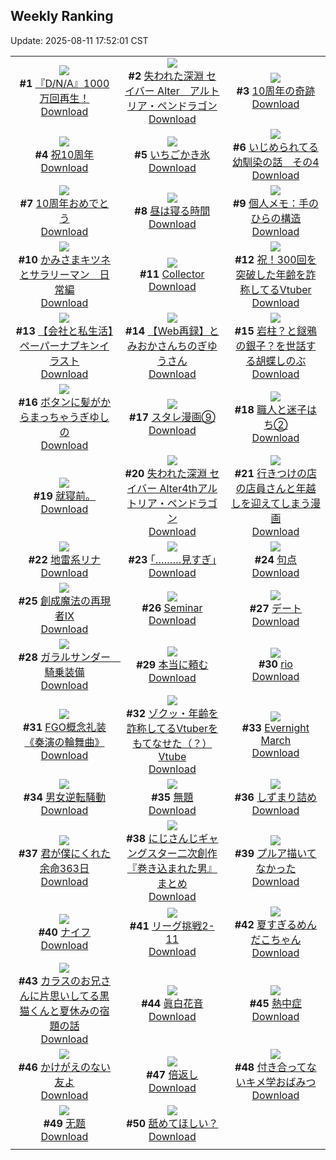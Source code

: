 ## Weekly Ranking
Update: 2025-08-11 17:52:01 CST

|      |      |      |
| :----: | :----: | :----: |
| ![](https://i.pixiv.re/c/240x480/img-master/img/2025/08/05/11/18/15/133511178_p0_master1200.jpg)<br>**#1** [『D/N/A』1000万回再生！](https://www.pixiv.net/artworks/133511178)<br>[Download](https://i.pixiv.re/img-original/img/2025/08/05/11/18/15/133511178_p0.png) | ![](https://i.pixiv.re/c/240x480/img-master/img/2025/08/04/00/00/10/133461036_p0_master1200.jpg)<br>**#2** [失われた深淵 セイバー Alter　アルトリア・ペンドラゴン](https://www.pixiv.net/artworks/133461036)<br>[Download](https://i.pixiv.re/img-original/img/2025/08/04/00/00/10/133461036_p0.jpg) | ![](https://i.pixiv.re/c/240x480/img-master/img/2025/08/06/03/03/15/133539717_p0_master1200.jpg)<br>**#3** [10周年の奇跡](https://www.pixiv.net/artworks/133539717)<br>[Download](https://i.pixiv.re/img-original/img/2025/08/06/03/03/15/133539717_p0.jpg) |
| ![](https://i.pixiv.re/c/240x480/img-master/img/2025/08/04/16/30/03/133481049_p0_master1200.jpg)<br>**#4** [祝10周年](https://www.pixiv.net/artworks/133481049)<br>[Download](https://i.pixiv.re/img-original/img/2025/08/04/16/30/03/133481049_p0.jpg) | ![](https://i.pixiv.re/c/240x480/img-master/img/2025/08/05/20/30/02/133525316_p0_master1200.jpg)<br>**#5** [いちごかき氷](https://www.pixiv.net/artworks/133525316)<br>[Download](https://i.pixiv.re/img-original/img/2025/08/05/20/30/02/133525316_p0.png) | ![](https://i.pixiv.re/c/240x480/img-master/img/2025/08/05/13/30/49/133514028_p0_master1200.jpg)<br>**#6** [いじめられてる幼馴染の話　その4](https://www.pixiv.net/artworks/133514028)<br>[Download](https://i.pixiv.re/img-original/img/2025/08/05/13/30/49/133514028_p0.png) |
| ![](https://i.pixiv.re/c/240x480/img-master/img/2025/08/05/12/46/58/133513095_p0_master1200.jpg)<br>**#7** [10周年おめでとう](https://www.pixiv.net/artworks/133513095)<br>[Download](https://i.pixiv.re/img-original/img/2025/08/05/12/46/58/133513095_p0.jpg) | ![](https://i.pixiv.re/c/240x480/img-master/img/2025/08/06/20/43/54/133562795_p0_master1200.jpg)<br>**#8** [昼は寝る時間](https://www.pixiv.net/artworks/133562795)<br>[Download](https://i.pixiv.re/img-original/img/2025/08/06/20/43/54/133562795_p0.jpg) | ![](https://i.pixiv.re/c/240x480/img-master/img/2025/08/05/06/00/11/133505871_p0_master1200.jpg)<br>**#9** [個人メモ：手のひらの構造](https://www.pixiv.net/artworks/133505871)<br>[Download](https://i.pixiv.re/img-original/img/2025/08/05/06/00/11/133505871_p0.jpg) |
| ![](https://i.pixiv.re/c/240x480/img-master/img/2025/08/05/09/35/09/133509445_p0_master1200.jpg)<br>**#10** [かみさまキツネとサラリーマン　日常編](https://www.pixiv.net/artworks/133509445)<br>[Download](https://i.pixiv.re/img-original/img/2025/08/05/09/35/09/133509445_p0.png) | ![](https://i.pixiv.re/c/240x480/img-master/img/2025/08/06/00/24/46/133535742_p0_master1200.jpg)<br>**#11** [Collector](https://www.pixiv.net/artworks/133535742)<br>[Download](https://i.pixiv.re/img-original/img/2025/08/06/00/24/46/133535742_p0.png) | ![](https://i.pixiv.re/c/240x480/img-master/img/2025/08/05/21/14/01/133527288_p0_master1200.jpg)<br>**#12** [祝！300回を突破した年齢を詐称してるVtuber](https://www.pixiv.net/artworks/133527288)<br>[Download](https://i.pixiv.re/img-original/img/2025/08/05/21/14/01/133527288_p0.png) |
| ![](https://i.pixiv.re/c/240x480/img-master/img/2025/08/05/12/00/11/133512050_p0_master1200.jpg)<br>**#13** [【会社と私生活】ペーパーナプキンイラスト](https://www.pixiv.net/artworks/133512050)<br>[Download](https://i.pixiv.re/img-original/img/2025/08/05/12/00/11/133512050_p0.jpg) | ![](https://i.pixiv.re/c/240x480/img-master/img/2025/08/05/21/53/03/133528796_p0_master1200.jpg)<br>**#14** [【Web再録】とみおかさんちのぎゆうさん](https://www.pixiv.net/artworks/133528796)<br>[Download](https://i.pixiv.re/img-original/img/2025/08/05/21/53/03/133528796_p0.jpg) | ![](https://i.pixiv.re/c/240x480/img-master/img/2025/08/05/21/00/55/133526701_p0_master1200.jpg)<br>**#15** [岩柱？と鎹鴉の銀子？を世話する胡蝶しのぶ](https://www.pixiv.net/artworks/133526701)<br>[Download](https://i.pixiv.re/img-original/img/2025/08/05/21/00/55/133526701_p0.jpg) |
| ![](https://i.pixiv.re/c/240x480/img-master/img/2025/08/04/17/45/04/133482963_p0_master1200.jpg)<br>**#16** [ボタンに髪がからまっちゃうぎゆしの](https://www.pixiv.net/artworks/133482963)<br>[Download](https://i.pixiv.re/img-original/img/2025/08/04/17/45/04/133482963_p0.jpg) | ![](https://i.pixiv.re/c/240x480/img-master/img/2025/08/04/19/33/56/133486776_p0_master1200.jpg)<br>**#17** [スタレ漫画⑨](https://www.pixiv.net/artworks/133486776)<br>[Download](https://i.pixiv.re/img-original/img/2025/08/04/19/33/56/133486776_p0.jpg) | ![](https://i.pixiv.re/c/240x480/img-master/img/2025/08/05/12/05/31/133512281_p0_master1200.jpg)<br>**#18** [職人と迷子はち②](https://www.pixiv.net/artworks/133512281)<br>[Download](https://i.pixiv.re/img-original/img/2025/08/05/12/05/31/133512281_p0.png) |
| ![](https://i.pixiv.re/c/240x480/img-master/img/2025/08/05/18/35/32/133521254_p0_master1200.jpg)<br>**#19** [就寝前。](https://www.pixiv.net/artworks/133521254)<br>[Download](https://i.pixiv.re/img-original/img/2025/08/05/18/35/32/133521254_p0.jpg) | ![](https://i.pixiv.re/c/240x480/img-master/img/2025/08/06/00/00/23/133534446_p0_master1200.jpg)<br>**#20** [失われた深淵 セイバー Alter4thアルトリア・ペンドラゴン](https://www.pixiv.net/artworks/133534446)<br>[Download](https://i.pixiv.re/img-original/img/2025/08/06/00/00/23/133534446_p0.jpg) | ![](https://i.pixiv.re/c/240x480/img-master/img/2025/08/05/02/40/27/133503176_p0_master1200.jpg)<br>**#21** [行きつけの店の店員さんと年越しを迎えてしまう漫画](https://www.pixiv.net/artworks/133503176)<br>[Download](https://i.pixiv.re/img-original/img/2025/08/05/02/40/27/133503176_p0.jpg) |
| ![](https://i.pixiv.re/c/240x480/img-master/img/2025/08/05/18/05/09/133520335_p0_master1200.jpg)<br>**#22** [地雷系リナ](https://www.pixiv.net/artworks/133520335)<br>[Download](https://i.pixiv.re/img-original/img/2025/08/05/18/05/09/133520335_p0.png) | ![](https://i.pixiv.re/c/240x480/img-master/img/2025/08/04/17/11/22/133482119_p0_master1200.jpg)<br>**#23** [｢………見すぎ｣](https://www.pixiv.net/artworks/133482119)<br>[Download](https://i.pixiv.re/img-original/img/2025/08/04/17/11/22/133482119_p0.jpg) | ![](https://i.pixiv.re/c/240x480/img-master/img/2025/08/05/00/16/40/133499124_p0_master1200.jpg)<br>**#24** [句点](https://www.pixiv.net/artworks/133499124)<br>[Download](https://i.pixiv.re/img-original/img/2025/08/05/00/16/40/133499124_p0.jpg) |
| ![](https://i.pixiv.re/c/240x480/img-master/img/2025/08/05/00/00/02/133497998_p0_master1200.jpg)<br>**#25** [創成魔法の再現者Ⅸ](https://www.pixiv.net/artworks/133497998)<br>[Download](https://i.pixiv.re/img-original/img/2025/08/05/00/00/02/133497998_p0.png) | ![](https://i.pixiv.re/c/240x480/img-master/img/2025/08/05/04/43/04/133504927_p0_master1200.jpg)<br>**#26** [Seminar](https://www.pixiv.net/artworks/133504927)<br>[Download](https://i.pixiv.re/img-original/img/2025/08/05/04/43/04/133504927_p0.png) | ![](https://i.pixiv.re/c/240x480/img-master/img/2025/08/05/18/01/13/133519966_p0_master1200.jpg)<br>**#27** [デート](https://www.pixiv.net/artworks/133519966)<br>[Download](https://i.pixiv.re/img-original/img/2025/08/05/18/01/13/133519966_p0.jpg) |
| ![](https://i.pixiv.re/c/240x480/img-master/img/2025/08/05/20/20/56/133524955_p0_master1200.jpg)<br>**#28** [ガラルサンダー　騎乗装備](https://www.pixiv.net/artworks/133524955)<br>[Download](https://i.pixiv.re/img-original/img/2025/08/05/20/20/56/133524955_p0.jpg) | ![](https://i.pixiv.re/c/240x480/img-master/img/2025/08/05/06/26/51/133506300_p0_master1200.jpg)<br>**#29** [本当に頼む](https://www.pixiv.net/artworks/133506300)<br>[Download](https://i.pixiv.re/img-original/img/2025/08/05/06/26/51/133506300_p0.jpg) | ![](https://i.pixiv.re/c/240x480/img-master/img/2025/08/05/00/00/16/133498119_p0_master1200.jpg)<br>**#30** [rio](https://www.pixiv.net/artworks/133498119)<br>[Download](https://i.pixiv.re/img-original/img/2025/08/05/00/00/16/133498119_p0.jpg) |
| ![](https://i.pixiv.re/c/240x480/img-master/img/2025/08/05/18/00/15/133519896_p0_master1200.jpg)<br>**#31** [FGO概念礼装《奏演の輪舞曲》](https://www.pixiv.net/artworks/133519896)<br>[Download](https://i.pixiv.re/img-original/img/2025/08/05/18/00/15/133519896_p0.png) | ![](https://i.pixiv.re/c/240x480/img-master/img/2025/08/04/21/01/44/133490247_p0_master1200.jpg)<br>**#32** [ゾクッ・年齢を詐称してるVtuberをもてなせた（？）Vtube](https://www.pixiv.net/artworks/133490247)<br>[Download](https://i.pixiv.re/img-original/img/2025/08/04/21/01/44/133490247_p0.png) | ![](https://i.pixiv.re/c/240x480/img-master/img/2025/08/05/15/03/34/133515858_p0_master1200.jpg)<br>**#33** [Evernight March](https://www.pixiv.net/artworks/133515858)<br>[Download](https://i.pixiv.re/img-original/img/2025/08/05/15/03/34/133515858_p0.png) |
| ![](https://i.pixiv.re/c/240x480/img-master/img/2025/08/05/22/34/31/133530643_p0_master1200.jpg)<br>**#34** [男女逆転騒動](https://www.pixiv.net/artworks/133530643)<br>[Download](https://i.pixiv.re/img-original/img/2025/08/05/22/34/31/133530643_p0.png) | ![](https://i.pixiv.re/c/240x480/img-master/img/2025/08/05/00/06/22/133498706_p0_master1200.jpg)<br>**#35** [無題](https://www.pixiv.net/artworks/133498706)<br>[Download](https://i.pixiv.re/img-original/img/2025/08/05/00/06/22/133498706_p0.png) | ![](https://i.pixiv.re/c/240x480/img-master/img/2025/08/05/17/12/26/133518684_p0_master1200.jpg)<br>**#36** [しずまり詰め](https://www.pixiv.net/artworks/133518684)<br>[Download](https://i.pixiv.re/img-original/img/2025/08/05/17/12/26/133518684_p0.jpg) |
| ![](https://i.pixiv.re/c/240x480/img-master/img/2025/08/05/17/04/07/133518482_p0_master1200.jpg)<br>**#37** [君が僕にくれた余命363日](https://www.pixiv.net/artworks/133518482)<br>[Download](https://i.pixiv.re/img-original/img/2025/08/05/17/04/07/133518482_p0.jpg) | ![](https://i.pixiv.re/c/240x480/img-master/img/2025/08/06/22/24/26/133567198_p0_master1200.jpg)<br>**#38** [にじさんじギャングスター二次創作『巻き込まれた男』まとめ](https://www.pixiv.net/artworks/133567198)<br>[Download](https://i.pixiv.re/img-original/img/2025/08/06/22/24/26/133567198_p0.jpg) | ![](https://i.pixiv.re/c/240x480/img-master/img/2025/08/05/07/00/12/133506809_p0_master1200.jpg)<br>**#39** [プルア描いてなかった](https://www.pixiv.net/artworks/133506809)<br>[Download](https://i.pixiv.re/img-original/img/2025/08/05/07/00/12/133506809_p0.jpg) |
| ![](https://i.pixiv.re/c/240x480/img-master/img/2025/08/05/00/00/19/133498144_p0_master1200.jpg)<br>**#40** [ナイフ](https://www.pixiv.net/artworks/133498144)<br>[Download](https://i.pixiv.re/img-original/img/2025/08/05/00/00/19/133498144_p0.jpg) | ![](https://i.pixiv.re/c/240x480/img-master/img/2025/08/04/21/07/04/133490450_p0_master1200.jpg)<br>**#41** [リーグ挑戦2-11](https://www.pixiv.net/artworks/133490450)<br>[Download](https://i.pixiv.re/img-original/img/2025/08/04/21/07/04/133490450_p0.png) | ![](https://i.pixiv.re/c/240x480/img-master/img/2025/08/05/21/16/01/133527361_p0_master1200.jpg)<br>**#42** [夏すぎるめんだこちゃん](https://www.pixiv.net/artworks/133527361)<br>[Download](https://i.pixiv.re/img-original/img/2025/08/05/21/16/01/133527361_p0.jpg) |
| ![](https://i.pixiv.re/c/240x480/img-master/img/2025/08/05/22/25/39/133530271_p0_master1200.jpg)<br>**#43** [カラスのお兄さんに片思いしてる黒猫くんと夏休みの宿題の話](https://www.pixiv.net/artworks/133530271)<br>[Download](https://i.pixiv.re/img-original/img/2025/08/05/22/25/39/133530271_p0.png) | ![](https://i.pixiv.re/c/240x480/img-master/img/2025/08/05/10/34/14/133510411_p0_master1200.jpg)<br>**#44** [眞白花音](https://www.pixiv.net/artworks/133510411)<br>[Download](https://i.pixiv.re/img-original/img/2025/08/05/10/34/14/133510411_p0.jpg) | ![](https://i.pixiv.re/c/240x480/img-master/img/2025/08/05/00/07/08/133498741_p0_master1200.jpg)<br>**#45** [熱中症](https://www.pixiv.net/artworks/133498741)<br>[Download](https://i.pixiv.re/img-original/img/2025/08/05/00/07/08/133498741_p0.jpg) |
| ![](https://i.pixiv.re/c/240x480/img-master/img/2025/08/05/19/17/51/133522641_p0_master1200.jpg)<br>**#46** [かけがえのない友よ](https://www.pixiv.net/artworks/133522641)<br>[Download](https://i.pixiv.re/img-original/img/2025/08/05/19/17/51/133522641_p0.jpg) | ![](https://i.pixiv.re/c/240x480/img-master/img/2025/08/05/21/16/59/133527383_p0_master1200.jpg)<br>**#47** [倍返し](https://www.pixiv.net/artworks/133527383)<br>[Download](https://i.pixiv.re/img-original/img/2025/08/05/21/16/59/133527383_p0.png) | ![](https://i.pixiv.re/c/240x480/img-master/img/2025/08/04/20/06/37/133488007_p0_master1200.jpg)<br>**#48** [付き合ってないキメ学おばみつ](https://www.pixiv.net/artworks/133488007)<br>[Download](https://i.pixiv.re/img-original/img/2025/08/04/20/06/37/133488007_p0.jpg) |
| ![](https://i.pixiv.re/c/240x480/img-master/img/2025/08/05/11/39/43/133511587_p0_master1200.jpg)<br>**#49** [无题](https://www.pixiv.net/artworks/133511587)<br>[Download](https://i.pixiv.re/img-original/img/2025/08/05/11/39/43/133511587_p0.png) | ![](https://i.pixiv.re/c/240x480/img-master/img/2025/08/05/22/53/50/133531411_p0_master1200.jpg)<br>**#50** [舐めてほしい？](https://www.pixiv.net/artworks/133531411)<br>[Download](https://i.pixiv.re/img-original/img/2025/08/05/22/53/50/133531411_p0.png) |
|      |
